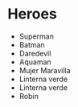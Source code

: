# Heroes

* Superman
* Batman
* Daredevil
* Aquaman
* Mujer Maravilla
* Linterna verde
* Linterna verde
* Robin
